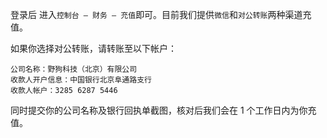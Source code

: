 登录后 进入`控制台 — 财务 — 充值`即可。目前我们提供`微信`和`对公转账`两种渠道充值。

如果你选择对公转账，请转账至以下帐户：

```
公司名称：野狗科技（北京）有限公司
收款人开户信息：中国银行北京阜通路支行
收款人帐户：3285 6287 5446
```

同时提交你的公司名称及银行回执单截图，核对后我们会在 1 个工作日内为你充值。

